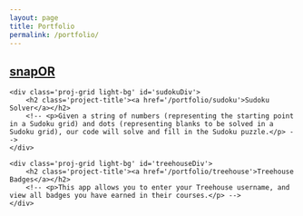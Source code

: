 ```yaml
---
layout: page
title: Portfolio
permalink: /portfolio/
---
```


<div class='portfolio-grid'>
	<div class='proj-grid dark-bg' id='portfolio-snap'>
		<h2 class='project-title'><a href='/portfolio/snap-oregon'>snapOR</a></h2>
		<!-- <p>For adventurous photographers and hiking enthusiasts who want to capture Oregon's gorgeous scenery, snapOR allows users to look through Oregon State Parks and see the photos that other hikers have taken there.</p> -->
	</div>

	<div class='proj-grid light-bg' id='sudokuDiv'>
		<h2 class='project-title'><a href='/portfolio/sudoku'>Sudoku Solver</a></h2>
		<!-- <p>Given a string of numbers (representing the starting point in a Sudoku grid) and dots (representing blanks to be solved in a Sudoku grid), our code will solve and fill in the Sudoku puzzle.</p> -->
	</div>	

	<div class='proj-grid light-bg' id='treehouseDiv'>
		<h2 class='project-title'><a href='/portfolio/treehouse'>Treehouse Badges</a></h2>
		<!-- <p>This app allows you to enter your Treehouse username, and view all badges you have earned in their courses.</p> -->
	</div>
</div>

<!-- <div class='portfolio-grid'>
	<div class='proj-grid'>
		<h2 class='project-title'><a href='/portfolio/treehouse'>Treehouse Badges</a></h2>
		<p>This app allows you to enter your Treehouse username, and view all badges you have earned in their courses.</p>
	</div>
</div> -->